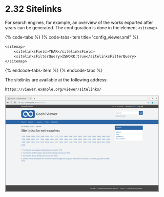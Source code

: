 # 2.32 Sitelinks

For search engines, for example, an overview of the works exported after years can be generated. The configuration is done in the element `<sitemap>`

{% code-tabs %}
{% code-tabs-item title="config\_viewer.xml" %}
```markup
<sitemap>
    <sitelinksField>YEAR</sitelinksField>
    <sitelinksFilterQuery>ISWORK:true</sitelinksFilterQuery>
</sitemap>
```
{% endcode-tabs-item %}
{% endcode-tabs %}

The sitelinks are available at the following address:

```text
https://viewer.example.org/viewer/sitelinks/
```

![The link to the site on the left side is usually present in the footer.](../.gitbook/assets/2.32.png)

